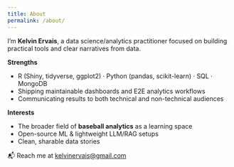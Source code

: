 ```yaml
---
title: About
permalink: /about/
---
```


I’m **Kelvin Ervais**, a data science/analytics practitioner focused on building practical tools and clear narratives from data.

**Strengths**
- R (Shiny, tidyverse, ggplot2) · Python (pandas, scikit-learn) · SQL · MongoDB
- Shipping maintainable dashboards and E2E analytics workflows
- Communicating results to both technical and non-technical audiences

**Interests**
- The broader field of **baseball analytics** as a learning space  
- Open-source ML & lightweight LLM/RAG setups  
- Clean, sharable data stories

📬 Reach me at [kelvinervais@gmail.com](mailto:kelvinervais@gmail.com)

